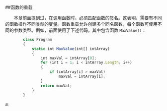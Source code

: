 ##函数的重载

&emsp;&emsp;本章前面提到过，在调用函数时，必须匹配函数的签名。这表明，需要有不同的函数操作不同类型的变量。函数重载允许创建多个同名函数，每个函数可使用不同的参数类型。例如，前面使用了下述代码，其中包含函数 `MaxValue()`：

```javascript
        class Program
        {
            static int MaxValue(int[] intArray)
            {
                int maxVal = intArray[0];
                for (int i = 1; i < intArray.Length; i++)
                {
                    if (intArray[i] > maxVal)
                        maxVal = intArray[i];
                }
                return maxVal;
            }
        }
```














🔚
